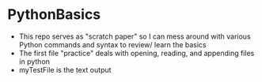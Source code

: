 # PythonBasics

* This repo serves as "scratch paper" so I can mess around with various Python commands and syntax to review/ learn the basics
* The first file "practice" deals with opening, reading, and appending files in python
* myTestFile is the text output
